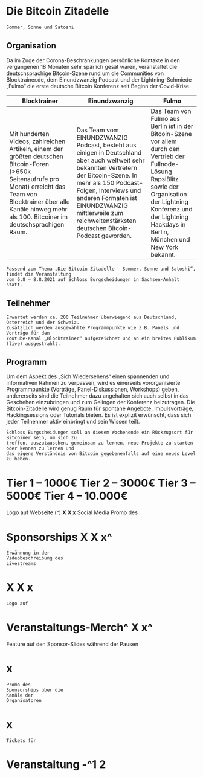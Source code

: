 # Die Bitcoin Zitadelle

```
Sommer, Sonne und Satoshi
```
## Organisation

Da im Zuge der Corona-Beschränkungen persönliche Kontakte in den vergangenen 18 Monaten sehr
spärlich gesät waren, veranstaltet die deutschsprachige Bitcoin-Szene rund um die Communities von
Blocktrainer.de, dem Einundzwanzig Podcast und der Lightning-Schmiede „Fulmo“ die erste deutsche
Bitcoin Konferenz seit Beginn der Covid-Krise.


| Blocktrainer  | Einundzwanzig  | Fulmo |
| -------- | -------- | -------- |
| Mit hunderten Videos, zahlreichen Artikeln, einem der größten deutschen Bitcoin-Foren (>650k Seitenaufrufe pro Monat) erreicht das Team von Blocktrainer über alle Kanäle hinweg mehr als 100. Bitcoiner im deutschsprachigen Raum. | Das Team vom EINUNDZWANZIG Podcast, besteht aus einigen in Deutschland aber auch weltweit sehr bekannten Vertretern der Bitcoin-Szene. In mehr als 150 Podcast-Folgen, Interviews und anderen Formaten ist EINUNDZWANZIG mittlerweile zum reichweitenstärksten deutschen Bitcoin-Podcast geworden.  | Das Team von Fulmo aus Berlin ist in der Bitcoin-Szene vor allem durch den Vertrieb der Fullnode- Lösung RapsiBlitz sowie der Organisation der Lightning Konferenz und der Lightning Hackdays in Berlin, München und New York bekannt.   |


```
Passend zum Thema „Die Bitcoin Zitadelle – Sommer, Sonne und Satoshi“, findet die Veranstaltung
vom 6.8 – 8.8.2021 auf Schloss Burgscheidungen in Sachsen-Anhalt statt.
```
## Teilnehmer

```
Erwartet werden ca. 200 Teilnehmer überwiegend aus Deutschland, Österreich und der Schweiz.
Zusätzlich werden ausgewählte Programmpunkte wie z.B. Panels und Vorträge für den
Youtube-Kanal „Blocktrainer“ aufgezeichnet und an ein breites Publikum (live) ausgestrahlt.
```
## Programm

Um dem Aspekt des „Sich Wiedersehens“ einen spannenden und informativen Rahmen zu verpassen,
wird es einerseits vororganisierte Programmpunkte (Vorträge, Panel-Diskussionen, Workshops)
geben, andererseits sind die Teilnehmer dazu angehalten sich auch selbst in das Geschehen
einzubringen und zum Gelingen der Konferenz beizutragen. Die Bitcoin-Zitadelle wird genug Raum
für spontane Angebote, Impulsvorträge, Hackingsessions oder Tutorials bieten. Es ist explizit
erwünscht, dass sich jeder Teilnehmer aktiv einbringt und sein Wissen teilt.

```
Schloss Burgscheidungen soll an diesem Wochenende ein Rückzugsort für Bitcoiner sein, um sich zu
treffen, auszutauschen, gemeinsam zu lernen, neue Projekte zu starten oder kennen zu lernen und
das eigene Verständnis von Bitcoin gegebenenfalls auf eine neues Level zu heben.
```

# Tier 1 – 1000€ Tier 2 – 3000€ Tier 3 – 5000€ Tier 4 – 10.000€

Logo auf Webseite (^) **X X x**
Social Media Promo des

# Sponsorships X X x^

```
Erwähnung in der
Videobeschreibung des
Livestreams
```
# X X x

```
Logo auf
```
# Veranstaltungs-Merch^ X x^

Feature auf den
Sponsor-Slides während
der Pausen

# x

```
Promo des
Sponsorships über die
Kanäle der
Organisatoren
```
# x

```
Tickets für
```
# Veranstaltung -^1 2 
